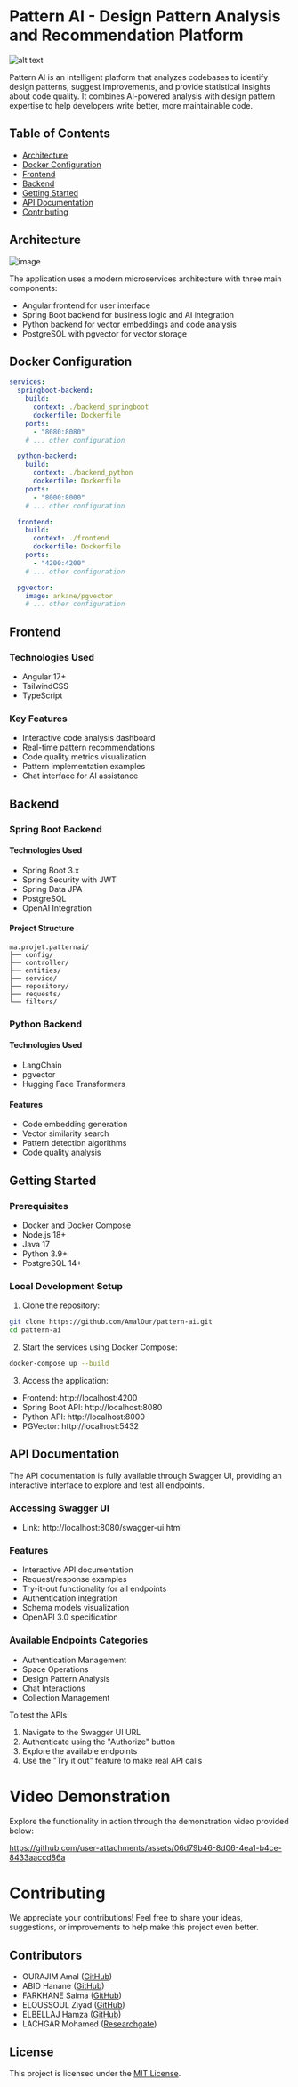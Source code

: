 # Pattern AI - Design Pattern Analysis and Recommendation Platform

![alt text](/frontend/src/assets/logo.png)

Pattern AI is an intelligent platform that analyzes codebases to identify design patterns, suggest improvements, and provide statistical insights about code quality. It combines AI-powered analysis with design pattern expertise to help developers write better, more maintainable code.

## Table of Contents

- [Architecture](#architecture)
- [Docker Configuration](#docker-configuration)
- [Frontend](#frontend)
- [Backend](#backend)
- [Getting Started](#getting-started)
- [API Documentation](#api-documentation)
- [Contributing](#contributing)

## Architecture

![image](https://github.com/user-attachments/assets/dd92862d-a5d1-402d-96c8-dacda4d6bd4a)


The application uses a modern microservices architecture with three main components:
- Angular frontend for user interface
- Spring Boot backend for business logic and AI integration
- Python backend for vector embeddings and code analysis
- PostgreSQL with pgvector for vector storage

## Docker Configuration

```yaml
services:
  springboot-backend:
    build: 
      context: ./backend_springboot
      dockerfile: Dockerfile
    ports:
      - "8080:8080"
    # ... other configuration

  python-backend:
    build: 
      context: ./backend_python
      dockerfile: Dockerfile
    ports:
      - "8000:8000"
    # ... other configuration

  frontend:
    build:
      context: ./frontend
      dockerfile: Dockerfile
    ports:
      - "4200:4200"
    # ... other configuration

  pgvector:
    image: ankane/pgvector
    # ... other configuration
```

## Frontend

### Technologies Used
- Angular 17+
- TailwindCSS
- TypeScript

### Key Features
- Interactive code analysis dashboard
- Real-time pattern recommendations
- Code quality metrics visualization
- Pattern implementation examples
- Chat interface for AI assistance

## Backend

### Spring Boot Backend

#### Technologies Used
- Spring Boot 3.x
- Spring Security with JWT
- Spring Data JPA
- PostgreSQL
- OpenAI Integration

#### Project Structure
```
ma.projet.patternai/
├── config/
├── controller/
├── entities/
├── service/
├── repository/
├── requests/
└── filters/
```

### Python Backend

#### Technologies Used
- LangChain
- pgvector
- Hugging Face Transformers

#### Features
- Code embedding generation
- Vector similarity search
- Pattern detection algorithms
- Code quality analysis

## Getting Started

### Prerequisites
- Docker and Docker Compose
- Node.js 18+
- Java 17
- Python 3.9+
- PostgreSQL 14+

### Local Development Setup

1. Clone the repository:
```bash
git clone https://github.com/AmalOur/pattern-ai.git
cd pattern-ai
```

2. Start the services using Docker Compose:
```bash
docker-compose up --build
```

3. Access the application:
- Frontend: http://localhost:4200
- Spring Boot API: http://localhost:8080
- Python API: http://localhost:8000
- PGVector: http://localhost:5432

## API Documentation

The API documentation is fully available through Swagger UI, providing an interactive interface to explore and test all endpoints.

### Accessing Swagger UI
- Link: http://localhost:8080/swagger-ui.html

### Features
- Interactive API documentation
- Request/response examples
- Try-it-out functionality for all endpoints
- Authentication integration
- Schema models visualization
- OpenAPI 3.0 specification

### Available Endpoints Categories
- Authentication Management
- Space Operations
- Design Pattern Analysis
- Chat Interactions
- Collection Management

To test the APIs:
1. Navigate to the Swagger UI URL
2. Authenticate using the "Authorize" button
3. Explore the available endpoints
4. Use the "Try it out" feature to make real API calls

# Video Demonstration

Explore the functionality in action through the demonstration video provided below:

https://github.com/user-attachments/assets/06d79b46-8d06-4ea1-b4ce-8433aaccd86a



# Contributing

We appreciate your contributions! Feel free to share your ideas, suggestions, or improvements to help make this project even better.

## Contributors
- OURAJIM Amal ([GitHub](https://github.com/amalour))
- ABID Hanane ([GitHub](https://github.com/hananabid24))
- FARKHANE Salma ([GitHub](https://github.com/salmafar))
- ELOUSSOUL Ziyad ([GitHub](https://github.com/zyadeloussoul))
- ELBELLAJ Hamza ([GitHub](https://github.com/hamzaelbellaj))
- LACHGAR Mohamed ([Researchgate](https://www.researchgate.net/profile/Mohamed-Lachgar))

## License

This project is licensed under the [MIT License](LICENSE).
